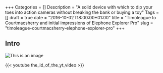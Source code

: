 +++
Categories = []
Description = "A solid device with which to dip your toes into action cameras without breaking the bank or buying a toy"
Tags = []
draft = true
date = "2016-10-02T18:00:00+01:00"
title = "Timoleague to Courtmacsherry and initial impressions of Elephone Explorer Pro"
slug = "timoleague-courtmacsherry-elephone-explorer-pro"
+++

## Intro

![This is an image](http://conoroneill.com.s3.amazonaws.com/wp-content/uploads/2016/09/this_is_an_image.jpg)

{{< youtube the_id_of_the_yt_video >}}

&nbsp;

